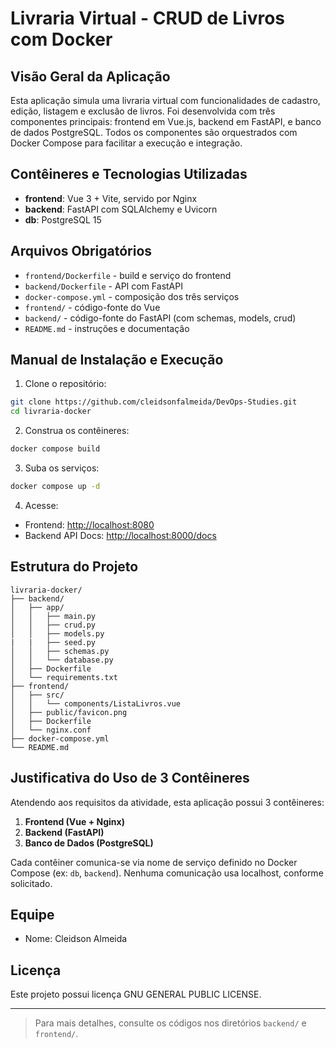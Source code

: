 # Livraria Virtual - CRUD de Livros com Docker

## Visão Geral da Aplicação

Esta aplicação simula uma livraria virtual com funcionalidades de cadastro, edição, listagem e exclusão de livros. Foi desenvolvida com três componentes principais: frontend em Vue.js, backend em FastAPI, e banco de dados PostgreSQL. Todos os componentes são orquestrados com Docker Compose para facilitar a execução e integração.

## Contêineres e Tecnologias Utilizadas

* **frontend**: Vue 3 + Vite, servido por Nginx
* **backend**: FastAPI com SQLAlchemy e Uvicorn
* **db**: PostgreSQL 15

## Arquivos Obrigatórios

* `frontend/Dockerfile` - build e serviço do frontend
* `backend/Dockerfile` - API com FastAPI
* `docker-compose.yml` - composição dos três serviços
* `frontend/` - código-fonte do Vue
* `backend/` - código-fonte do FastAPI (com schemas, models, crud)
* `README.md` - instruções e documentação

## Manual de Instalação e Execução

1. Clone o repositório:

```bash
git clone https://github.com/cleidsonfalmeida/DevOps-Studies.git
cd livraria-docker
```

2. Construa os contêineres:

```bash
docker compose build
```

3. Suba os serviços:

```bash
docker compose up -d
```

4. Acesse:

* Frontend: [http://localhost:8080](http://localhost:8080)
* Backend API Docs: [http://localhost:8000/docs](http://localhost:8000/docs)

## Estrutura do Projeto

```
livraria-docker/
├── backend/
│   ├── app/
│   │   ├── main.py
│   │   ├── crud.py
│   │   ├── models.py
|   |   ├── seed.py
│   │   ├── schemas.py
│   │   └── database.py
│   ├── Dockerfile
│   └── requirements.txt
├── frontend/
│   ├── src/
│   │   └── components/ListaLivros.vue
│   ├── public/favicon.png
│   ├── Dockerfile
│   └── nginx.conf
├── docker-compose.yml
└── README.md
```

## Justificativa do Uso de 3 Contêineres

Atendendo aos requisitos da atividade, esta aplicação possui 3 contêineres:

1. **Frontend (Vue + Nginx)**
2. **Backend (FastAPI)**
3. **Banco de Dados (PostgreSQL)**

Cada contêiner comunica-se via nome de serviço definido no Docker Compose (ex: `db`, `backend`). Nenhuma comunicação usa localhost, conforme solicitado.

## Equipe

* Nome: Cleidson Almeida

## Licença

Este projeto possui licença GNU GENERAL PUBLIC LICENSE.

---

> Para mais detalhes, consulte os códigos nos diretórios `backend/` e `frontend/`.

